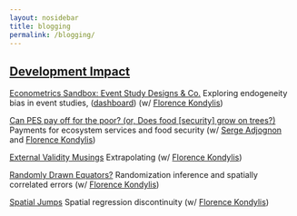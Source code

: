 ```yaml
---
layout: nosidebar
title: blogging
permalink: /blogging/
---
```


## [Development Impact](https://blogs.worldbank.org/team/john-loeser)

[Econometrics Sandbox: Event Study Designs & Co.](https://blogs.worldbank.org/impactevaluations/econometrics-sandbox-event-study-designs-co) Exploring endogeneity bias in event studies, ([dashboard](https://datanalytics.worldbank.org/connect/#/apps/357/info)) (w/ <a title="Florence Kondylis" href="https://sites.google.com/site/decrgkondylis/">Florence Kondylis</a>)

[Can PES pay off for the poor? (or, Does food \[security\] grow on trees?)](https://blogs.worldbank.org/impactevaluations/can-pes-pay-poor-or-does-food-security-grow-trees) Payments for ecosystem services and food security (w/ <a title="Serge Adjognon" href="https://www.worldbank.org/en/about/people/g/guigonan-serge-adjognon">Serge Adjognon</a> and <a title="Florence Kondylis" href="https://sites.google.com/site/decrgkondylis/">Florence Kondylis</a>)

[External Validity Musings](https://blogs.worldbank.org/impactevaluations/external-validity-musings) Extrapolating  (w/ <a title="Florence Kondylis" href="https://sites.google.com/site/decrgkondylis/">Florence Kondylis</a>)

[Randomly Drawn Equators?](https://blogs.worldbank.org/impactevaluations/randomly-drawn-equators) Randomization inference and spatially correlated errors (w/ <a title="Florence Kondylis" href="https://sites.google.com/site/decrgkondylis/">Florence Kondylis</a>)

[Spatial Jumps](https://blogs.worldbank.org/impactevaluations/spatial-jumps) Spatial regression discontinuity (w/ <a title="Florence Kondylis" href="https://sites.google.com/site/decrgkondylis/">Florence Kondylis</a>)
